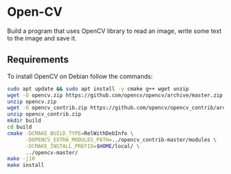 # Open-CV

Build a program that uses OpenCV library to read an image, write some text to the image and save it.

<h2>Requirements</h2>

To install OpenCV on Debian follow the commands:

```bash
sudo apt update && sudo apt install -y cmake g++ wget unzip
wget -O opencv.zip https://github.com/opencv/opencv/archive/master.zip
unzip opencv.zip
wget -O opencv_contrib.zip https://github.com/opencv/opencv_contrib/archive/master.zip
unzip opencv_contrib.zip
mkdir build
cd build
cmake -DCMAKE_BUILD_TYPE=RelWithDebInfo \
      -DOPENCV_EXTRA_MODULES_PATH=../opencv_contrib-master/modules \
      -DCMAKE_INSTALL_PREFIX=$HOME/local/ \
      ../opencv-master/
make -j10
make install

```

